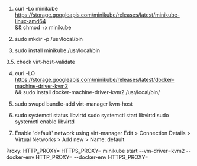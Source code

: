 1. curl -Lo minikube https://storage.googleapis.com/minikube/releases/latest/minikube-linux-amd64 \
  && chmod +x minikube

2. sudo mkdir -p /usr/local/bin

3. sudo install minikube /usr/local/bin

3.5. check virt-host-validate

4.  curl -LO https://storage.googleapis.com/minikube/releases/latest/docker-machine-driver-kvm2 \
  && sudo install docker-machine-driver-kvm2 /usr/local/bin/

5. sudo swupd bundle-add virt-manager kvm-host

6. sudo systemctl status libvirtd
sudo systemctl start libvirtd
sudo systemctl enable libvirtd

7. Enable 'default' network using virt-manager
Edit > Connection Details > Virtual Networks > Add new > Name: default

Proxy:
HTTP_PROXY= HTTPS_PROXY= minikube start --vm-driver=kvm2 --docker-env HTTP_PROXY= --docker-env HTTPS_PROXY=
